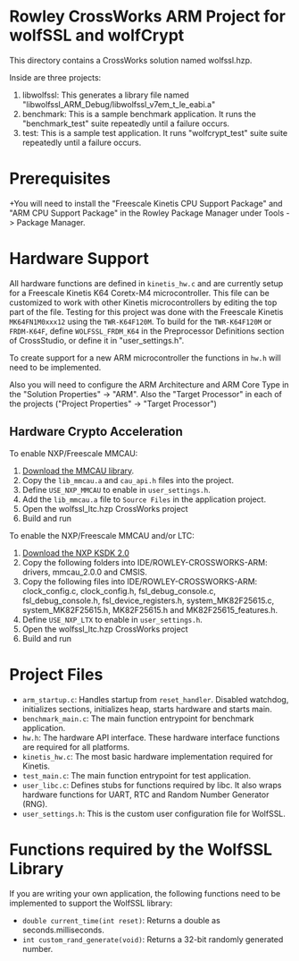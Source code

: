 # Rowley CrossWorks ARM Project for wolfSSL and wolfCrypt

This directory contains a CrossWorks solution named wolfssl.hzp.

Inside are three projects:

1. libwolfssl:
This generates a library file named "libwolfssl_ARM_Debug/libwolfssl_v7em_t_le_eabi.a"
2. benchmark:
This is a sample benchmark application. It runs the "benchmark_test" suite repeatedly until a failure occurs.
3. test:
This is a sample test application. It runs "wolfcrypt_test" suite suite repeatedly until a failure occurs.

# Prerequisites

+You will need to install the "Freescale Kinetis CPU Support Package" and "ARM CPU Support Package" in the Rowley Package Manager under Tools -> Package Manager.

# Hardware Support

All hardware functions are defined in `kinetis_hw.c` and are currently setup for a Freescale Kinetis K64 Coretx-M4 microcontroller. This file can be customized to work with other Kinetis microcontrollers by editing the top part of the file. Testing for this project was done with the Freescale Kinetis `MK64FN1M0xxx12` using the `TWR-K64F120M`.  To build for the `TWR-K64F120M` or `FRDM-K64F`, define `WOLFSSL_FRDM_K64` in the Preprocessor Definitions section of CrossStudio, or define it in "user_settings.h".

To create support for a new ARM microcontroller the functions in `hw.h` will need to be implemented.

Also you will need to configure the ARM Architecture and ARM Core Type in the "Solution Properties" -> "ARM".
Also the "Target Processor" in each of the projects ("Project Properties" -> "Target Processor")

## Hardware Crypto Acceleration

To enable NXP/Freescale MMCAU:

1. [Download the MMCAU library](http://www.freescale.com/products/arm-processors/kinetis-cortex-m/k-series/k7x-glcd-mcus/crypto-acceleration-unit-cau-and-mmcau-software-library:CAUAP).
2. Copy the `lib_mmcau.a` and `cau_api.h` files into the project.
3. Define `USE_NXP_MMCAU` to enable in `user_settings.h`.
4. Add the `lib_mmcau.a` file to `Source Files` in the application project.
5. Open the wolfssl_ltc.hzp CrossWorks project
6. Build and run

To enable the NXP/Freescale MMCAU and/or LTC:

1. [Download the NXP KSDK 2.0](https://nxp.flexnetoperations.com/control/frse/download?agree=Accept&element=7353807)
2. Copy the following folders into IDE/ROWLEY-CROSSWORKS-ARM: drivers, mmcau_2.0.0 and CMSIS.
3. Copy the following files into IDE/ROWLEY-CROSSWORKS-ARM: clock_config.c, clock_config.h, fsl_debug_console.c, fsl_debug_console.h, fsl_device_registers.h, system_MK82F25615.c, system_MK82F25615.h, MK82F25615.h and MK82F25615_features.h.
4. Define `USE_NXP_LTX` to enable in `user_settings.h`.
5. Open the wolfssl_ltc.hzp CrossWorks project
6. Build and run

# Project Files

* `arm_startup.c`: Handles startup from `reset_handler`. Disabled watchdog, initializes sections, initializes heap, starts hardware and starts main.
* `benchmark_main.c`: The main function entrypoint for benchmark application.
* `hw.h`: The hardware API interface. These hardware interface functions are required for all platforms.
* `kinetis_hw.c`: The most basic hardware implementation required for Kinetis.
* `test_main.c`: The main function entrypoint for test application.
* `user_libc.c`: Defines stubs for functions required by libc. It also wraps hardware functions for UART, RTC and Random Number Generator (RNG).
* `user_settings.h`: This is the custom user configuration file for WolfSSL.

# Functions required by the WolfSSL Library

If you are writing your own application, the following functions need to be implemented to support the WolfSSL library:

* `double current_time(int reset)`: Returns a double as seconds.milliseconds.
* `int custom_rand_generate(void)`: Returns a 32-bit randomly generated number.
